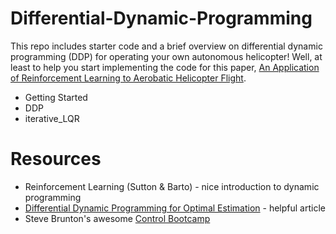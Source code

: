# Differential-Dynamic-Programming

This repo includes starter code and a brief overview on differential dynamic programming (DDP) for operating your own autonomous helicopter! Well, at least to help you start implementing the code for this paper, [An Application of Reinforcement Learning to Aerobatic Helicopter Flight](http://heli.stanford.edu/papers/nips06-aerobatichelicopter.pdf).

* Getting Started
* DDP
* iterative_LQR

# Resources

* Reinforcement Learning (Sutton & Barto) - nice introduction to dynamic programming
* [Differential Dynamic Programming for Optimal Estimation](https://www.cc.gatech.edu/~dellaert/pubs/Kobilarov15icra.pdf) - helpful article
* Steve Brunton's awesome [Control Bootcamp](https://www.youtube.com/channel/UCm5mt-A4w61lknZ9lCsZtBw)


